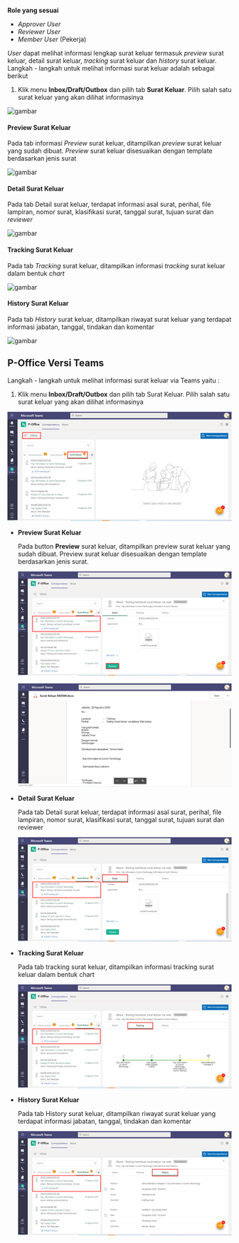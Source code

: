 **Role yang sesuai**

- *Approver User*
- *Reviewer User*
- *Member User* (Pekerja)

*User* dapat melihat informasi lengkap surat keluar termasuk *preview* surat keluar, detail surat keluar, *tracking* surat keluar dan *history* surat keluar. Langkah - langkah untuk melihat informasi surat keluar adalah sebagai berikut

1. Klik menu **Inbox/Draft/Outbox** dan pilih tab **Surat Keluar**. Pilih salah satu surat keluar yang akan dilihat informasinya

![gambar](SC_Surat_Keluar/SK30.png)

#### Preview Surat Keluar

Pada tab informasi *Preview* surat keluar, ditampilkan *preview* surat keluar yang sudah dibuat. *Preview* surat keluar disesuaikan dengan template berdasarkan jenis surat

![gambar](SC_Surat_Keluar/CR01.png)

#### Detail Surat Keluar

Pada tab Detail surat keluar, terdapat informasi asal surat, perihal, file lampiran, nomor surat, klasifikasi surat, tanggal surat, tujuan surat dan *reviewer*

![gambar](SC_Surat_Keluar/SK32.png)

#### Tracking Surat Keluar

Pada tab *Tracking* surat keluar, ditampilkan informasi *tracking* surat keluar dalam bentuk *chart*

![gambar](SC_Surat_Keluar/SK33.png)

#### History Surat Keluar

Pada tab *History* surat keluar, ditampilkan riwayat surat keluar yang terdapat informasi jabatan, tanggal, tindakan dan komentar

![gambar](SC_Surat_Keluar/SK34.png)


## **P-Office Versi Teams**


Langkah - langkah untuk melihat informasi surat keluar via Teams yaitu :

1. Klik menu **Inbox/Draft/Outbox** dan pilih tab Surat Keluar. Pilih salah satu surat keluar yang akan dilihat informasinya

![gambar](SuratKeluar/SK_Teams/SK31.png)


- **Preview Surat Keluar**

  Pada button **Preview** surat keluar, ditampilkan preview surat keluar yang sudah dibuat. Preview surat keluar disesuaikan dengan template berdasarkan jenis surat.
  
  ![gambar](SuratKeluar/SK_Teams/SK32.png)
  
  ![gambar](SuratKeluar/SK_Teams/SK33.png)

- **Detail Surat Keluar**

  Pada tab Detail surat keluar, terdapat informasi asal surat, perihal, file lampiran, nomor surat, klasifikasi surat, tanggal surat, tujuan surat dan reviewer
  
  ![gambar](SuratKeluar/SK_Teams/SK34.png)

  
- **Tracking Surat Keluar**

  Pada tab tracking surat keluar, ditampilkan informasi tracking surat keluar dalam bentuk chart
  
  ![gambar](SuratKeluar/SK_Teams/SK35.png)

- **History Surat Keluar**

  Pada tab History surat keluar, ditampilkan riwayat surat keluar yang terdapat informasi jabatan, tanggal, tindakan dan komentar
  
  ![gambar](SuratKeluar/SK_Teams/SK36.png)